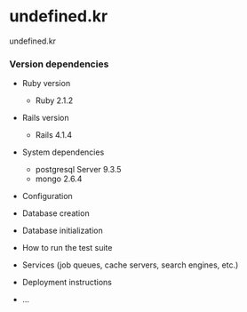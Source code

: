 undefined.kr
============

undefined.kr

### Version dependencies

* Ruby version

  - Ruby 2.1.2
 
* Rails version

  - Rails 4.1.4
 
* System dependencies

  - postgresql Server 9.3.5
  - mongo  2.6.4

* Configuration

* Database creation

* Database initialization

* How to run the test suite

* Services (job queues, cache servers, search engines, etc.)

* Deployment instructions

* ...
 